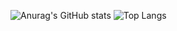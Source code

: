 <!--
**Kjoon97/Kjoon97** is a ✨ _special_ ✨ repository because its `README.md` (this file) appears on your GitHub profile.

Here are some ideas to get you started:

- 🔭 I’m currently working on ...
- 🌱 I’m currently learning ...
- 👯 I’m looking to collaborate on ...
- 🤔 I’m looking for help with ...
- 💬 Ask me about ...
- 📫 How to reach me: ...
- 😄 Pronouns: ...
- ⚡ Fun fact: ...
-->
![Anurag's GitHub stats](https://github-readme-stats.vercel.app/api?username=Kjoon97&show_icons=true&theme=algolia&count_private=true&include_all_commits=true)
![Top Langs](https://github-readme-stats.vercel.app/api/top-langs/?username=Kjoon97&langs_count=5&layout=compact&theme=maroongold)
